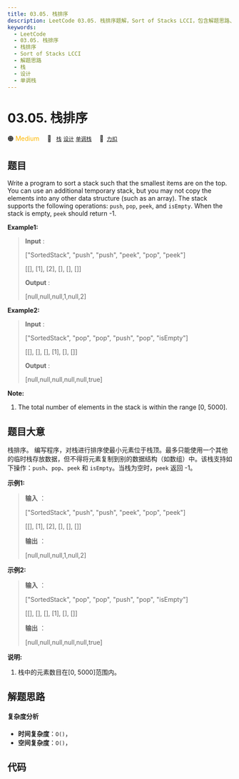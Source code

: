 ```yaml
---
title: 03.05. 栈排序
description: LeetCode 03.05. 栈排序题解，Sort of Stacks LCCI，包含解题思路、复杂度分析以及完整的 JavaScript 代码实现。
keywords:
  - LeetCode
  - 03.05. 栈排序
  - 栈排序
  - Sort of Stacks LCCI
  - 解题思路
  - 栈
  - 设计
  - 单调栈
---
```


# 03.05. 栈排序

🟠 <font color=#ffb800>Medium</font>&emsp; 🔖&ensp; [`栈`](/tag/stack.md) [`设计`](/tag/design.md) [`单调栈`](/tag/monotonic-stack.md)&emsp; 🔗&ensp;[`力扣`](https://leetcode.cn/problems/sort-of-stacks-lcci)

## 题目

Write a program to sort a stack such that the smallest items are on the top.
You can use an additional temporary stack, but you may not copy the elements
into any other data structure (such as an array). The stack supports the
following operations: `push`, `pop`, `peek`, and `isEmpty`. When the stack is
empty, `peek` should return -1.

**Example1:**

> 
> 
> 
> 
> 
> **Input** : 
> 
> ["SortedStack", "push", "push", "peek", "pop", "peek"]
> 
> [[], [1], [2], [], [], []]
> 
> **Output** : 
> 
> [null,null,null,1,null,2]

**Example2:**

> 
> 
> 
> 
> 
> **Input** :  
> 
> ["SortedStack", "pop", "pop", "push", "pop", "isEmpty"]
> 
> [[], [], [], [1], [], []]
> 
> **Output** : 
> 
> [null,null,null,null,null,true]
> 
> 

**Note:**

  1. The total number of elements in the stack is within the range [0, 5000].


## 题目大意

栈排序。
编写程序，对栈进行排序使最小元素位于栈顶。最多只能使用一个其他的临时栈存放数据，但不得将元素复制到别的数据结构（如数组）中。该栈支持如下操作：`push`、`pop`、`peek`
和 `isEmpty`。当栈为空时，`peek` 返回 -1。

**示例1:**

> 
> 
> 
> 
> 
> **输入** ：
> 
> ["SortedStack", "push", "push", "peek", "pop", "peek"]
> 
> [[], [1], [2], [], [], []]
> 
> **输出** ：
> 
> [null,null,null,1,null,2]
> 
> 

**示例2:**

> 
> 
> 
> 
> 
> **输入** ： 
> 
> ["SortedStack", "pop", "pop", "push", "pop", "isEmpty"]
> 
> [[], [], [], [1], [], []]
> 
> **输出** ：
> 
> [null,null,null,null,null,true]
> 
> 

**说明:**

  1. 栈中的元素数目在[0, 5000]范围内。


## 解题思路

#### 复杂度分析

- **时间复杂度**：`O()`，
- **空间复杂度**：`O()`，

## 代码

```javascript

```
